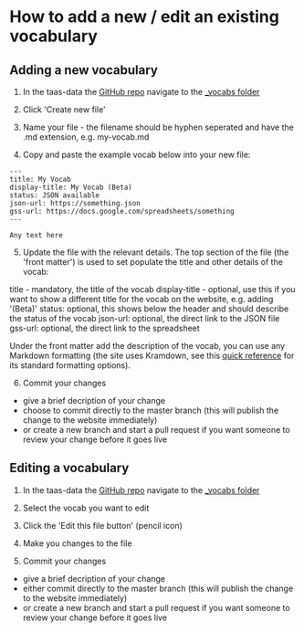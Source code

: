 # How to add a new / edit an existing vocabulary

## Adding a new vocabulary

1. In the taas-data the [GitHub repo](https://github.com/UN-OCHA/taas-data) navigate to the [_vocabs folder](https://github.com/UN-OCHA/taas-data/tree/master/_vocabs)

2. Click 'Create new file'

3. Name your file - the filename should be hyphen seperated and have the .md extension, e.g. my-vocab.md

4. Copy and paste the example vocab below into your new file:

```
---
title: My Vocab
display-title: My Vocab (Beta)
status: JSON available
json-url: https://something.json
gss-url: https://docs.google.com/spreadsheets/something
---

Any text here
```

5. Update the file with the relevant details. The top section of the file (the 'front matter') is used to set populate the title and other details of the vocab:

title - mandatory, the title of the vocab
display-title - optional, use this if you want to show a different title for the vocab on the website, e.g. adding '(Beta)'
status: optional, this shows below the header and should describe the status of the vocab
json-url: optional, the direct link to the JSON file
gss-url: optional, the direct link to the spreadsheet

Under the front matter add the description of the vocab, you can use any Markdown formatting (the site uses Kramdown, see this [quick reference](https://kramdown.gettalong.org/quickref.html) for its standard formatting options).

6. Commit your changes 

* give a brief decription of your change
* choose to commit directly to the master branch (this will publish the change to the website immediately)
* or create a new branch and start a pull request if you want someone to review your change before it goes live

## Editing a vocabulary

1. In the taas-data the [GitHub repo](https://github.com/UN-OCHA/taas-data) navigate to the [_vocabs folder](https://github.com/UN-OCHA/taas-data/tree/master/_vocabs)

2. Select the vocab you want to edit

3. Click the 'Edit this file button' (pencil icon)

4. Make you changes to the file

5. Commit your changes
 
* give a brief decription of your change
* either commit directly to the master branch (this will publish the change to the website immediately)
* or create a new branch and start a pull request if you want someone to review your change before it goes live
